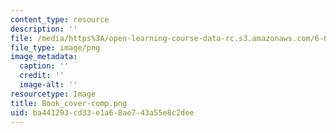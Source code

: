 ```yaml
---
content_type: resource
description: ''
file: /media/https%3A/open-learning-course-data-rc.s3.amazonaws.com/6-011-signals-systems-and-inference-spring-2018/ba441293cd33e1a68ae743a55e8c2dee_Book_cover-comp.png
file_type: image/png
image_metadata:
  caption: ''
  credit: ''
  image-alt: ''
resourcetype: Image
title: Book_cover-comp.png
uid: ba441293-cd33-e1a6-8ae7-43a55e8c2dee
---
```

